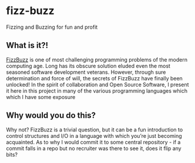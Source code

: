 # fizz-buzz
Fizzing and Buzzing for fun and profit

## What is it?!
[FizzBuzz](https://en.wikipedia.org/wiki/Fizz_buzz#Programming_interviews) is one of most challenging programming problems of the modern
computing age. Long has its obscure solution eluded even the most seasoned software development veterans. However, through sure 
determination and force of will, the secrets of FizzBuzz have finally been unlocked! In the spirit of collaboration and Open Source 
Software, I present it here in this project in many of the various programming languages which which I have some exposure

## Why would you do this?
Why not? FizzBuzz is a trivial question, but it can be a fun introduction to control structures and I/O in a language with which you’re 
just becoming acquainted. As to why I would commit it to some central repository - if a commit falls in a repo but no recruiter was 
there to see it, does it flip any bits?
